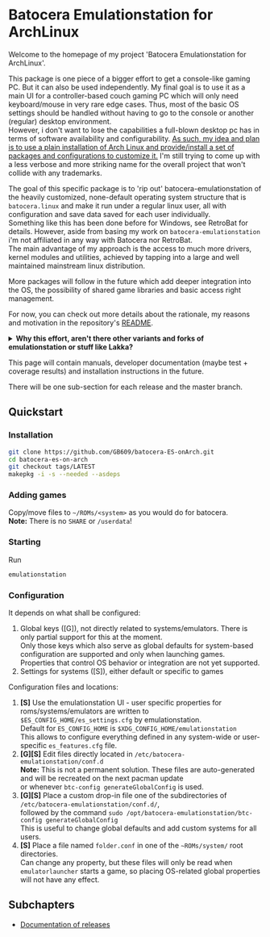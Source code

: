 # Batocera Emulationstation for ArchLinux
  
Welcome to the homepage of my project 'Batocera Emulationstation for ArchLinux'.

This package is one piece of a bigger effort to get a console-like gaming PC. But it can also be used independently. My final goal is to use it as a main UI for a controller-based couch gaming PC which will only need keyboard/mouse in very rare edge cases. Thus, most of the basic OS settings should be handled without having to go to the console or another (regular) desktop environment.  
However, i don't want to lose the capabilities a full-blown desktop pc has in terms of software availability and configurability. <u>As such, my idea and plan is to use a plain installation of Arch Linux and provide/install a set of packages and configurations to customize it.</u> I'm still trying to come up with a less verbose and more striking name for the overall project that won't collide with any trademarks.

The goal of this specific package is to 'rip out' batocera-emulationstation of the heavily customized, none-default operating system structure that is `batocera.linux` and make it run under a regular linux user, all with configuration and save data saved for each user individually.  
Something like this has been done before for Windows, see RetroBat for details. However, aside from basing my work on `batocera-emulationstation` i'm not affiliated in any way with Batocera nor RetroBat.  
The main advantage of my approach is the access to much more drivers, kernel modules and utilities, achieved by tapping into a large and well maintained mainstream linux distribution.

More packages will follow in the future which add deeper integration into the OS, the possibility of shared game libraries and basic access right management.

For now, you can check out more details about the rationale, my reasons and motivation in the repository's [README](https://github.com/GB609/batocera-ES-onArch?tab=readme-ov-file#readme-ov-file).

<details>
  <summary><strong>Why this effort, aren't there other variants and forks of emulationstation or stuff like Lakka?</strong></summary>
  <blockquote>
I thought about this and evaluated ES-DE (version 3.0.3):<br>
It is a great piece of software in and of itself, but it lacks the external hooks and configuration capabilities i need for a deeper integration with the OS at the end.<br>
Moreover, i think batocera-emulationstation's support for custom systems, custom collections and system grouping is much better.<br>
And its media file management is less hardcoded, but depending on gamelist.xml data which makes it more suitable to a shared-library setup.
<br><br>
* Lakka is too similar to batocera for my taste. Its UI is also based on RetroArch, which i personally don't like.
  </blockquote>
</details>

This page will contain manuals, developer documentation (maybe test + coverage results) and installation instructions in the future.

There will be one sub-section for each release and the master branch.

## Quickstart

### Installation

```sh
git clone https://github.com/GB609/batocera-ES-onArch.git
cd batocera-es-on-arch
git checkout tags/LATEST
makepkg -i -s --needed --asdeps
```

### Adding games
Copy/move files to `~/ROMs/<system>` as you would do for batocera.  
**Note:** There is no `SHARE` or `/userdata`!

### Starting
Run

```sh
emulationstation
```

### Configuration

It depends on what shall be configured:
1. Global keys ([G]), not directly related to systems/emulators. There is only partial support for this at the moment.  
   Only those keys which also serve as global defaults for system-based configuration are supported and only when launching games.  
   Properties that control OS behavior or integration are not yet supported.
2. Settings for systems ([S]), either default or specific to games

Configuration files and locations:

1. **[S]** Use the emulationstation UI - user specific properties for roms/systems/emulators are written to `$ES_CONFIG_HOME/es_settings.cfg` by emulationstation.  
   Default for `ES_CONFIG_HOME` is `$XDG_CONFIG_HOME/emulationstation`  
   This allows to configure everything defined in any system-wide or user-specific `es_features.cfg` file.
2. **[G][S]** Edit files directly located in `/etc/batocera-emulationstation/conf.d`  
   **Note:** This is not a permanent solution. These files are auto-generated and will be recreated on the next pacman update  
   or whenever `btc-config generateGlobalConfig` is used.
3. **[G][S]** Place a custom drop-in file one of the subdirectories of `/etc/batocera-emulationstation/conf.d/`,  
   followed by the command `sudo /opt/batocera-emulationstation/btc-config generateGlobalConfig`  
   This is useful to change global defaults and add custom systems for all users.
4. **[S]** Place a file named `folder.conf` in one of the `~ROMs/system/` root directories.  
   Can change any property, but these files will only be read when `emulatorlauncher` starts a game, so placing OS-related global properties will not have any effect.

## Subchapters
* [Documentation of releases](./version/index.md)